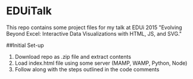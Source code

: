 # EDUiTalk
This repo contains some project files for my talk at EDUi 2015 "Evolving Beyond Excel: Interactive Data Visualizations with HTML, JS, and SVG."

##Initial Set-up
1. Download repo as .zip file and extract contents
2. Load index.html file using some server (MAMP, WAMP, Python, Node)
3. Follow along with the steps outlined in the code comments
